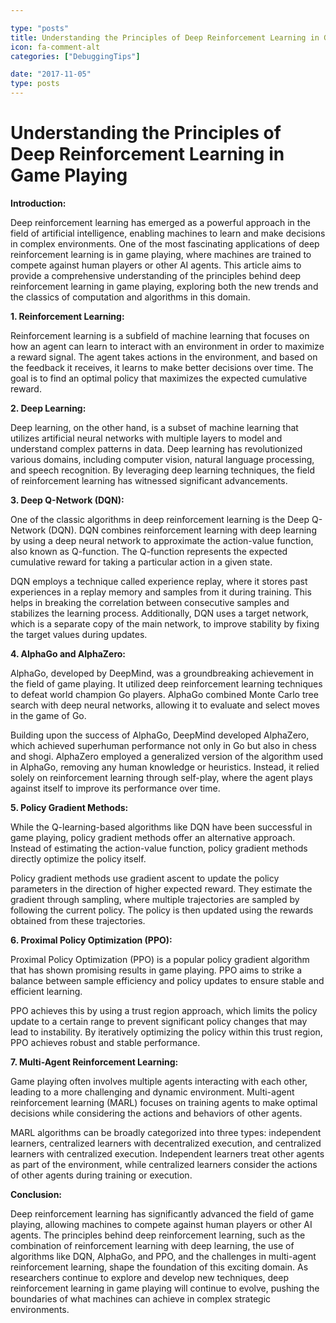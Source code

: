 ```yaml
---

type: "posts"
title: Understanding the Principles of Deep Reinforcement Learning in Game Playing
icon: fa-comment-alt
categories: ["DebuggingTips"]

date: "2017-11-05"
type: posts
---
```





# Understanding the Principles of Deep Reinforcement Learning in Game Playing

**Introduction:**

Deep reinforcement learning has emerged as a powerful approach in the field of artificial intelligence, enabling machines to learn and make decisions in complex environments. One of the most fascinating applications of deep reinforcement learning is in game playing, where machines are trained to compete against human players or other AI agents. This article aims to provide a comprehensive understanding of the principles behind deep reinforcement learning in game playing, exploring both the new trends and the classics of computation and algorithms in this domain.

**1. Reinforcement Learning:**

Reinforcement learning is a subfield of machine learning that focuses on how an agent can learn to interact with an environment in order to maximize a reward signal. The agent takes actions in the environment, and based on the feedback it receives, it learns to make better decisions over time. The goal is to find an optimal policy that maximizes the expected cumulative reward.

**2. Deep Learning:**

Deep learning, on the other hand, is a subset of machine learning that utilizes artificial neural networks with multiple layers to model and understand complex patterns in data. Deep learning has revolutionized various domains, including computer vision, natural language processing, and speech recognition. By leveraging deep learning techniques, the field of reinforcement learning has witnessed significant advancements.

**3. Deep Q-Network (DQN):**

One of the classic algorithms in deep reinforcement learning is the Deep Q-Network (DQN). DQN combines reinforcement learning with deep learning by using a deep neural network to approximate the action-value function, also known as Q-function. The Q-function represents the expected cumulative reward for taking a particular action in a given state.

DQN employs a technique called experience replay, where it stores past experiences in a replay memory and samples from it during training. This helps in breaking the correlation between consecutive samples and stabilizes the learning process. Additionally, DQN uses a target network, which is a separate copy of the main network, to improve stability by fixing the target values during updates.

**4. AlphaGo and AlphaZero:**

AlphaGo, developed by DeepMind, was a groundbreaking achievement in the field of game playing. It utilized deep reinforcement learning techniques to defeat world champion Go players. AlphaGo combined Monte Carlo tree search with deep neural networks, allowing it to evaluate and select moves in the game of Go.

Building upon the success of AlphaGo, DeepMind developed AlphaZero, which achieved superhuman performance not only in Go but also in chess and shogi. AlphaZero employed a generalized version of the algorithm used in AlphaGo, removing any human knowledge or heuristics. Instead, it relied solely on reinforcement learning through self-play, where the agent plays against itself to improve its performance over time.

**5. Policy Gradient Methods:**

While the Q-learning-based algorithms like DQN have been successful in game playing, policy gradient methods offer an alternative approach. Instead of estimating the action-value function, policy gradient methods directly optimize the policy itself.

Policy gradient methods use gradient ascent to update the policy parameters in the direction of higher expected reward. They estimate the gradient through sampling, where multiple trajectories are sampled by following the current policy. The policy is then updated using the rewards obtained from these trajectories.

**6. Proximal Policy Optimization (PPO):**

Proximal Policy Optimization (PPO) is a popular policy gradient algorithm that has shown promising results in game playing. PPO aims to strike a balance between sample efficiency and policy updates to ensure stable and efficient learning.

PPO achieves this by using a trust region approach, which limits the policy update to a certain range to prevent significant policy changes that may lead to instability. By iteratively optimizing the policy within this trust region, PPO achieves robust and stable performance.

**7. Multi-Agent Reinforcement Learning:**

Game playing often involves multiple agents interacting with each other, leading to a more challenging and dynamic environment. Multi-agent reinforcement learning (MARL) focuses on training agents to make optimal decisions while considering the actions and behaviors of other agents.

MARL algorithms can be broadly categorized into three types: independent learners, centralized learners with decentralized execution, and centralized learners with centralized execution. Independent learners treat other agents as part of the environment, while centralized learners consider the actions of other agents during training or execution.

**Conclusion:**

Deep reinforcement learning has significantly advanced the field of game playing, allowing machines to compete against human players or other AI agents. The principles behind deep reinforcement learning, such as the combination of reinforcement learning with deep learning, the use of algorithms like DQN, AlphaGo, and PPO, and the challenges in multi-agent reinforcement learning, shape the foundation of this exciting domain. As researchers continue to explore and develop new techniques, deep reinforcement learning in game playing will continue to evolve, pushing the boundaries of what machines can achieve in complex strategic environments.